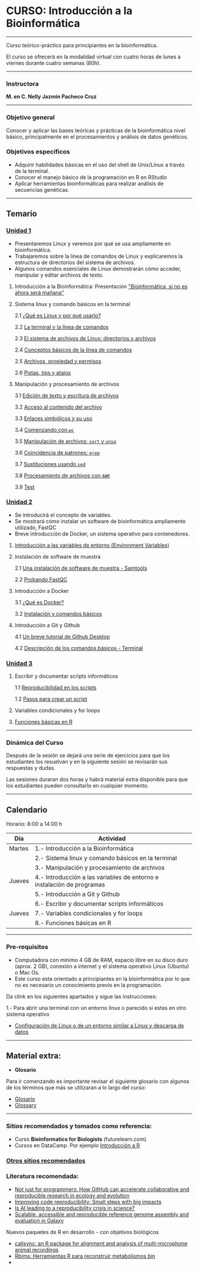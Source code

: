 # CURSO: Introducción a la Bioinformática

---

Curso teórico-práctico para principiantes en la bioinformática.

El curso se ofrecerá en la modalidad virtual con cuatro horas de lunes a viernes durante cuatro semanas (80h).

---

### Instructora

**M. en C. Nelly Jazmín Pacheco Cruz**

---

### Objetivo general

Conocer y aplicar las bases teóricas y prácticas de la bioinformática nivel básico, principalmente en el procesamientos y análisis de datos genéticos.

### Objetivos específicos

- Adquirir habilidades básicas en el uso del shell de Unix/Linux a través de la terminal.
- Conocer el manejo básico de la programación en R en RStudio
- Aplicar herramientas bioinformáticas para realizar análisis de secuencias genéticas.

---

## Temario

### [Unidad 1](doc/Unidad_01/)

- Presentaremos Linux y veremos por qué se usa ampliamente en bioinformática.
- Trabajaremos sobre la línea de comandos de Linux y explicaremos la estructura de directorios del sistema de archivos.
- Algunos comandos esenciales de Linux demostrarán cómo acceder, manipular y editar archivos de texto.

1. Introducción a la Bioinformática: Presentación ["Bioinformática, si no es ahora será mañana"](https://docs.google.com/presentation/d/e/2PACX-1vTJithkqakvslzBI_T1MJisIqemVi-fdU9uDC5SB6IR7GK3zc3oAEHFbPJiciHMbJT9yvuSovfOdTJk/pub?start=true&loop=false&delayms=60000)

2. Sistema linux y comando básicos en la terminal

    2.1 [¿Qué es Linux y por qué usarlo?](Linux.md)

    2.2 [La terminal y la línea de comandos](Terminal.md)

    2.3 [El sistema de archivos de Linux: directorios y archivos](Sistema_archivos_linux.md)

    2.4 [Conceptos básicos de la línea de comandos](linea_comandos.md)

    2.5 [Archivos, propiedad y permisos](Archivos_permisos.md)

    2.6 [Pistas, tips y atajos](https://drive.google.com/file/d/1Fwb7rzihKH6SpdX6pCLlJZqEppxmxBpI/view?usp=sharing)

3. Manipulación y procesamiento de archivos

    3.1 [Edición de texto y escritura de archivos](Edicion_texto.md)

    3.2 [Acceso al contenido del archivo](Acceso_cont_archivo.md)

    3.3 [Enlaces simbólicos y su uso](Enlaces_simbolicos.md)

    3.4 [Comenzando con `wc`](wc.md)

    3.5 [Manipulación de archivos: `sort` y `uniq`](sort_uniq.md)

    3.6 [Coincidencia de patrones: `grep`](grep.md)

    3.7 [Sustituciones usando `sed`](sed.md)

    3.8 [Procesamiento de archivos con `AWK`](awk.md)

    3.9 [Test](Test_parte1.md)

### [Unidad 2](doc/Unidad_02/)

- Se introducirá el concepto de variables.
- Se mostrará cómo instalar un software de bioinformática ampliamente utilizado, FastQC
- Breve introducción de Docker, un sistema operativo para contenedores.

1. [Introducción a las variables de entorno (Environment Variables)](doc/Unidad_02/env_shell_var.md)

2. Instalación de software de muestra

    2.1 [Una instalación de software de muestra - Samtools](doc/Unidad_02/instalacion.md)
    
    2.2 [Probando FastQC](doc/Unidad_02/FastQC.md)

3. Introducción a Docker

    3.1 [¿Qué es Docker?](doc/Unidad_02/Docker_intro.md)

    3.2 [Instalación y comandos básicos](doc/Unidad_02/Docker_commands.md)

4. Introducción a Git y Github

    4.1 [Un breve tutorial de Github Desktop](doc/Unidad_02/GitHub/README.md)

    4.2 [Descripción de los comandos básicos - Terminal](doc/Unidad_02/GitHub/comandos.md)

### [Unidad 3](doc/Unidad_03/)

1. Escribir y documentar scripts informáticos
    
    1.1 [Reproducibilidad en los scripts](doc/Unidad_03/Reproducibilidad.md)
    
    1.2 [Pasos para crear un script](doc/Unidad_03/resumen_scripts.md)

2. Variables condicionales y for loops

3. [Funciones básicas en R](doc/Unidad_03/Programando_en_R.md)

---

### Dinámica del Curso
Después de la sesión se dejará una serie de ejercicios para que los estudiantes los resuelvan y en la siguiente sesión se revisarán sus respuestas y dudas.

Las sesiones duraran dos horas y habrá material extra disponible para que los estudiantes pueden consultarlo en cualquier momento.

---

## Calendario
Horario: 8:00 a 14:00 h

| Día | Actividad |
| --- |  --- |
| Martes  | 1.- Introducción a la Bioinformática |
|      |  2.- Sistema linux y comando básicos en la terminal |
|        |  3.- Manipulación y procesamiento de archivos |
|Jueves  | 4.- Introducción a las variables de entorno e instalación de programas |
|              | 5.- Introducción a Git y Github |
|              | 6.- Escribir y documentar scripts informáticos |
|Jueves  | 7.- Variables condicionales y for loops |
|          | 8.- Funciones básicas en R |

---
### Pre-requisitos

- Computadora con mínimo 4 GB de RAM, espacio libre en su disco duro (aprox. 2 GB), conexión a internet y el sistema operativo Linux (Ubuntu) o Mac Os.
- Este curso esta orientado a principiantes en la bioinformática por lo que no es necesario un conocimiento previo en la programación.


Da clink en los siguientes apartados y sigue las instrucciones:

1.- Para abrir una terminal con un entorno linux o parecido si estas en otro sistema operativo
- [Configuración de Linux o de un entorno similar a Linux y descarga de datos](Inst_conf_Linux.md)

---

## Material extra:

- **Glosario**

Para ir comenzando es importante revisar el siguiente glosario con algunos de los términos que más se utilizaran a lo largo del curso:
- [Glosario](Glosario.md)
- [Glossary](Glossary.md)

---

### Sitios recomendados y tomados como referencia:

- Curso **Bioinformatics for Biologists** (futurelearn.com)
- Cursos en DataCamp. Por ejemplo [Introducción a R](https://www.datacamp.com/courses/free-introduction-to-r)

### [Otros sitios recomendados](https://github.com/NellyJazminPC/bioinfo4biologist/blob/main/Otros_recursos_recomendados.md)


### Literatura recomendada:

- [Not just for programmers: How GitHub can accelerate collaborative and reproducible research in ecology and evolution](https://besjournals.onlinelibrary.wiley.com/doi/full/10.1111/2041-210X.14108)
- [Improving code reproducibility: Small steps with big impacts](https://communities.springernature.com/posts/improving-code-reproducibility-small-steps-with-big-impacts?utm_source=newsletter_mailer&utm_medium=email&utm_campaign=newsletter)
- [Is AI leading to a reproducibility crisis in science?](https://www.nature.com/articles/d41586-023-03817-6)
- [Scalable, accessible and reproducible reference genome assembly and evaluation in Galaxy](https://www.nature.com/articles/s41587-023-02100-3)

Nuevos paquetes de R en desarrollo - con objetivos biológicos 
- [callsync: an R package for alignment and analysis of multi-microphone animal recordings](https://www.biorxiv.org/content/10.1101/2023.02.07.527470v2?rss=1)
- [Rbims: Herramientas R para reconstruir metabolismos bin](https://github.com/mirnavazquez/RbiMs)
- 
